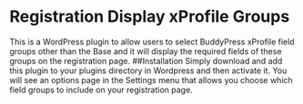 # Registration Display xProfile Groups
This is a WordPress plugin to allow users to select BuddyPress xProfile field groups other than the Base and it will display the required fields of these groups on the registration page.
##Installation
Simply download and add this plugin to your plugins directory in Wordpress and then activate it.  You will see an options page in the Settings menu that allows you choose which field groups to include on your registration page.
